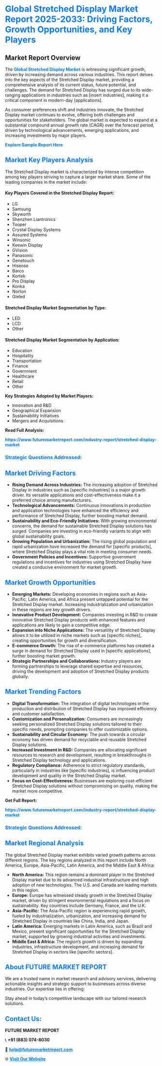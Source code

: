 <h1 style="color: #007BFF;">Global Stretched Display Market Report 2025-2033: Driving Factors, Growth Opportunities, and Key Players</h1>

<section id="overview">
<h2>Market Report Overview</h2>
<p>The <a href="https://www.futuremarketreport.com/industry-report/stretched-display-market" style="color: #007BFF; text-decoration: none;"><strong>Global Stretched Display Market</strong></a> is witnessing significant growth, driven by increasing demand across various industries. This report delves into the key aspects of the Stretched Display market, providing a comprehensive analysis of its current status, future potential, and challenges. The demand for Stretched Display has surged due to its wide-ranging applications in industries such as [insert industries], making it a critical component in modern-day [applications].</p>
<p>As consumer preferences shift and industries innovate, the Stretched Display market continues to evolve, offering both challenges and opportunities for stakeholders. The global market is expected to expand at a substantial compound annual growth rate (CAGR) over the forecast period, driven by technological advancements, emerging applications, and increasing investments by major players.</p>
</section>

<section id="overview">
<p><a href="https://www.futuremarketreport.com/request-sample/reportId=102070" style="color: #007BFF; text-decoration: none;"><strong>Explore Sample Report Here</strong></a></p>
</section>

<section id="key-players">
<h2 style="color: #007BFF;">Market Key Players Analysis</h2>
<p>The Stretched Display market is characterized by intense competition among key players striving to capture a larger market share. Some of the leading companies in the market include:</p>
<h4>Key Players Covered in the Stretched Display Report:</h4>
<ul><li>LG</li><li>Samsung</li><li>Skyworth</li><li>Shenzhen Liantronics</li><li>Tooper</li><li>Crystal Display Systems</li><li>Assured Systems</li><li>Winsonic</li><li>Keewin Display</li><li>GVision</li><li>Panasonic</li><li>Genetouch</li><li>Hisense</li><li>Barco</li><li>Kortek</li><li>Pro Display</li><li>Konka</li><li>Norton</li><li>Gleled</li></ul>
<h4>Stretched Display Market Segmentation by Type:</h4>
<ul><li>LED</li><li>LCD</li><li>Other</li></ul>

<h4>Stretched Display Market Segmentation by Application:</h4>
<ul><li>Education</li><li>Hospitality</li><li>Transportation</li><li>Finance</li><li>Government</li><li>Healthcare</li><li>Retail</li><li>Other</li></ul>
<p><strong>Key Strategies Adopted by Market Players:</strong></p>
<ul>
<li>Innovation and R&D</li>
<li>Geographical Expansion</li>
<li>Sustainability Initiatives</li>
<li>Mergers and Acquisitions</li>
</ul>
</section>

<section>
<p><strong>Read Full Analysis: </strong></p><a href="https://www.futuremarketreport.com/industry-report/stretched-display-market" style="color: #007BFF; text-decoration: none;"><strong>https://www.futuremarketreport.com/industry-report/stretched-display-market</strong></a>
<h3 style="color: #007BFF;">Strategic Questions Addressed:</h3>
</section>

<section id="driving-factors">
<h2 style="color: #007BFF;">Market Driving Factors</h2>
<ul>
<li><strong>Rising Demand Across Industries:</strong> The increasing adoption of Stretched Display in industries such as [specific industries] is a major growth driver. Its versatile applications and cost-effectiveness make it a preferred choice among manufacturers.</li>
<li><strong>Technological Advancements:</strong> Continuous innovations in production and application technologies have enhanced the efficiency and performance of Stretched Display, further boosting market demand.</li>
<li><strong>Sustainability and Eco-Friendly Initiatives:</strong> With growing environmental concerns, the demand for sustainable Stretched Display solutions has surged. Companies are investing in eco-friendly variants to align with global sustainability goals.</li>
<li><strong>Growing Population and Urbanization:</strong> The rising global population and rapid urbanization have increased the demand for [specific products], where Stretched Display plays a vital role in meeting consumer needs.</li>
<li><strong>Government Policies and Incentives:</strong> Supportive government regulations and incentives for industries using Stretched Display have created a conducive environment for market growth.</li>
</ul>
</section>

<section id="growth-opportunities">
<h2 style="color: #007BFF;">Market Growth Opportunities</h2>
<ul>
<li><strong>Emerging Markets:</strong> Developing economies in regions such as Asia-Pacific, Latin America, and Africa present untapped potential for the Stretched Display market. Increasing industrialization and urbanization in these regions are key growth drivers.</li>
<li><strong>Innovative Product Development:</strong> Companies investing in R&D to create innovative Stretched Display products with enhanced features and applications are likely to gain a competitive edge.</li>
<li><strong>Expansion into Niche Applications:</strong> The versatility of Stretched Display allows it to be utilized in niche markets such as [specific niches], creating opportunities for growth and diversification.</li>
<li><strong>E-commerce Growth:</strong> The rise of e-commerce platforms has created a surge in demand for Stretched Display used in [specific applications], further boosting market growth.</li>
<li><strong>Strategic Partnerships and Collaborations:</strong> Industry players are forming partnerships to leverage shared expertise and resources, driving the development and adoption of Stretched Display products globally.</li>
</ul>
</section>

<section id="trending-factors">
<h2 style="color: #007BFF;">Market Trending Factors</h2>
<ul>
<li><strong>Digital Transformation:</strong> The integration of digital technologies in the production and distribution of Stretched Display has improved efficiency and customer satisfaction.</li>
<li><strong>Customization and Personalization:</strong> Consumers are increasingly seeking personalized Stretched Display solutions tailored to their specific needs, prompting companies to offer customizable options.</li>
<li><strong>Sustainability and Circular Economy:</strong> The push towards a circular economy has driven demand for recyclable and reusable Stretched Display solutions.</li>
<li><strong>Increased Investment in R&D:</strong> Companies are allocating significant resources to research and development, resulting in breakthroughs in Stretched Display technology and applications.</li>
<li><strong>Regulatory Compliance:</strong> Adherence to strict regulatory standards, particularly in industries like [specific industries], is influencing product development and quality in the Stretched Display market.</li>
<li><strong>Focus on Cost-Effectiveness:</strong> Businesses are exploring cost-efficient Stretched Display solutions without compromising on quality, making the market more competitive.</li>
</ul>
</section>

<section>
<p><strong>Get Full Report: </strong></p><a href="https://www.futuremarketreport.com/industry-report/stretched-display-market" style="color: #007BFF; text-decoration: none;"><strong>https://www.futuremarketreport.com/industry-report/stretched-display-market</strong></a>
<h3 style="color: #007BFF;">Strategic Questions Addressed:</h3>
</section>


<section id="regional-analysis">
<h2 style="color: #007BFF;">Market Regional Analysis</h2>
<p>The global Stretched Display market exhibits varied growth patterns across different regions. The key regions analyzed in this report include North America, Europe, Asia-Pacific, Latin America, and the Middle East & Africa:</p>
<ul>
<li><strong>North America:</strong> This region remains a dominant player in the Stretched Display market due to its advanced industrial infrastructure and high adoption of new technologies. The U.S. and Canada are leading markets in this region.</li>
<li><strong>Europe:</strong> Europe has witnessed steady growth in the Stretched Display market, driven by stringent environmental regulations and a focus on sustainability. Key countries include Germany, France, and the U.K.</li>
<li><strong>Asia-Pacific:</strong> The Asia-Pacific region is experiencing rapid growth, fueled by industrialization, urbanization, and increasing demand for Stretched Display in countries like China, India, and Japan.</li>
<li><strong>Latin America:</strong> Emerging markets in Latin America, such as Brazil and Mexico, present significant opportunities for the Stretched Display market, supported by growing industrial activities and investments.</li>
<li><strong>Middle East & Africa:</strong> The region’s growth is driven by expanding industries, infrastructure development, and increasing demand for Stretched Display in sectors like [specific sectors].</li>
</ul>
</section>

<footer>
<h2 style="color: #007BFF;">About FUTURE MARKET REPORT</h2>
<p>We are a trusted name in market research and advisory services, delivering actionable insights and strategic support to businesses across diverse industries. Our expertise lies in offering:</p>

<p>Stay ahead in today’s competitive landscape with our tailored research solutions.</p>

<h2 style="color: #007BFF;">Contact Us:</h2>
<p><strong>FUTURE MARKET REPORT</strong></p>
<p>📞 <strong>+91 (883) 074-8030</strong></p>
<p>📧 <strong><a href="mailto:help@futuremarketreport.com" style="color: #007BFF;">help@futuremarketreport.com</a></strong></p>
<p>🌐 <strong><a href="https://www.futuremarketreport.com/" style="color: #007BFF;">Visit Our Website</a></strong></p>
</footer>